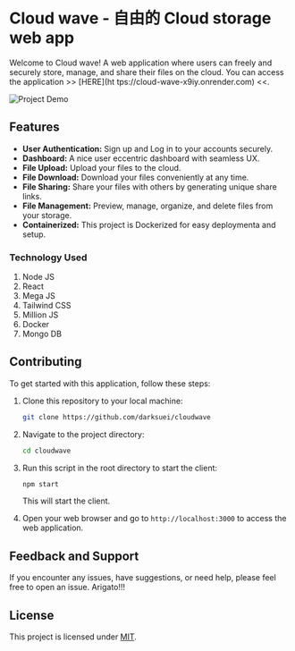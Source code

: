 # Cloud wave - 自由的 Cloud storage web app

Welcome to Cloud wave! A web application where users can freely and securely store, manage, and share their files on the cloud. You can access the application >> [HERE](ht
tps://cloud-wave-x9iy.onrender.com) <<.

![Project Demo](https://github.com/darksuei/cloudwave/blob/main/readme-assets/readme-demo.png)

## Features

- **User Authentication:** Sign up and Log in to your accounts securely.
- **Dashboard:** A nice user eccentric dashboard with seamless UX.
- **File Upload:** Upload your files to the cloud.
- **File Download:** Download your files conveniently at any time.
- **File Sharing:** Share your files with others by generating unique share links.
- **File Management:** Preview, manage, organize, and delete files from your storage.
- **Containerized:** This project is Dockerized for easy deploymenta and setup.

### Technology Used

1. Node JS
2. React
3. Mega JS
4. Tailwind CSS
5. Million JS
6. Docker
7. Mongo DB

## Contributing

To get started with this application, follow these steps:

1. Clone this repository to your local machine:

   ```bash
   git clone https://github.com/darksuei/cloudwave
   ```

2. Navigate to the project directory:

   ```bash
   cd cloudwave
   ```

3. Run this script in the root directory to start the client:

   ```bash
   npm start
   ```

   This will start the client.

4. Open your web browser and go to `http://localhost:3000` to access the web application.

## Feedback and Support

If you encounter any issues, have suggestions, or need help, please feel free to open an issue. Arigato!!!

## License

This project is licensed under [MIT](https://opensource.org/license/mit/).

